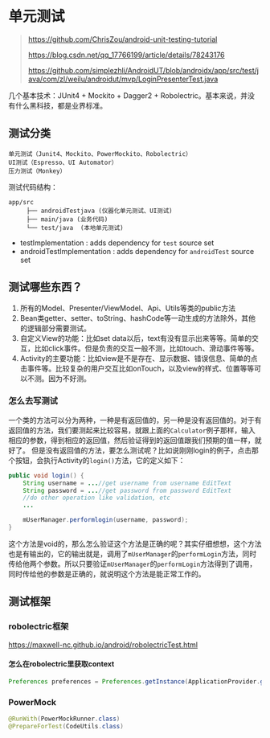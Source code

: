 # 单元测试



> https://github.com/ChrisZou/android-unit-testing-tutorial
>
> https://blog.csdn.net/qq_17766199/article/details/78243176
>
> https://github.com/simplezhli/AndroidUT/blob/androidx/app/src/test/java/com/zl/weilu/androidut/mvp/LoginPresenterTest.java





几个基本技术：JUnit4 + Mockito + Dagger2 + Robolectric。基本来说，并没有什么黑科技，都是业界标准。

## 测试分类

```
单元测试（Junit4、Mockito、PowerMockito、Robolectric）
UI测试（Espresso、UI Automator）
压力测试（Monkey）
```

测试代码结构：

```
app/src
     ├── androidTestjava (仪器化单元测试、UI测试)
     ├── main/java (业务代码)
     └── test/java  (本地单元测试)
```



- testImplementation : adds dependency for `test` source set
- androidTestImplementation : adds dependency for `androidTest` source set



## 测试哪些东西？

1. 所有的Model、Presenter/ViewModel、Api、Utils等类的public方法
2. Bean类getter、setter、toString、hashCode等一动生成的方法除外，其他的逻辑部分需要测试。
3. 自定义View的功能：比如set data以后，text有没有显示出来等等。简单的交互，比如click事件。但是负责的交互一般不测，比如touch、滑动事件等等。
4. Activity的主要功能：比如view是不是存在、显示数据、错误信息、简单的点击事件等。比较复杂的用户交互比如onTouch，以及view的样式、位置等等可以不测。因为不好测。



### 怎么去写测试

一个类的方法可以分为两种，一种是有返回值的，另一种是没有返回值的。对于有返回值的方法，我们要测起来比较容易，就跟上面的`Calculator`例子那样，输入相应的参数，得到相应的返回值，然后验证得到的返回值跟我们预期的值一样，就好了。
但是没有返回值的方法，要怎么测试呢？比如说刚刚login的例子，点击那个按钮，会执行Activity的`login()`方法，它的定义如下：

```java
public void login() {
    String username = ...//get username from username EditText
    String password = ...//get password from password EditText
    //do other operation like validation, etc
    ...

    mUserManager.performlogin(username, password);
}
```

这个方法是void的，那么怎么验证这个方法是正确的呢？其实仔细想想，这个方法也是有输出的，它的输出就是，调用了`mUserManager`的`performLogin`方法，同时传给他两个参数。所以只要验证`mUserManager`的`performLogin`方法得到了调用，同时传给他的参数是正确的，就说明这个方法是能正常工作的。





## 测试框架

### robolectric框架

https://maxwell-nc.github.io/android/robolectricTest.html



#### 怎么在robolectric里获取context

```java
Preferences preferences = Preferences.getInstance(ApplicationProvider.getApplicationContext());
```



### PowerMock

```java
@RunWith(PowerMockRunner.class)
@PrepareForTest(CodeUtils.class)
```



